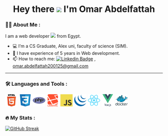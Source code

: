 <h1 align="center"/>
  Hey there
   <img src="https://media.giphy.com/media/hvRJCLFzcasrR4ia7z/giphy.gif" width="30px" >
   I'm Omar Abdelfattah
</h1>



### :man_technologist: About Me :
I am a web developer <img src="https://media.giphy.com/media/WUlplcMpOCEmTGBtBW/giphy.gif" width="30"> from Egypt.
- 💻 I’m a CS Graduate, Alex uni, faculty of science (SIM).
-  📱 I have experience of 5 years in Web development.
- :mailbox: How to reach me: [![Linkedin Badge](https://img.shields.io/badge/-linkedln-blue?style=flat&logo=Linkedin&logoColor=white)](https://www.linkedin.com/in/omarabdelfattah12/) , omar.abdelfattah200125@gmail.com
---


### :hammer_and_wrench: Languages and Tools :
<div>
  <img src="https://github.com/devicons/devicon/blob/master/icons/html5/html5-original-wordmark.svg" title="html5" alt="html5" width="40" height="40"/>
  <img src="https://github.com/devicons/devicon/blob/master/icons/css3/css3-original.svg" title="css3" alt="css3" width="40" height="40"/>
  <img src="https://github.com/devicons/devicon/blob/master/icons/php/php-original.svg" title="php" alt="php" width="40" height="40"/>
  <img src="https://github.com/devicons/devicon/blob/master/icons/laravel/laravel-plain-wordmark.svg" title="laravel" alt="laravel" width="40" height="40"/>
  <img src="https://github.com/devicons/devicon/blob/master/icons/javascript/javascript-original.svg" title="js" alt="js" width="40" height="40"/>
  <img src="https://github.com/devicons/devicon/blob/master/icons/jquery/jquery-original.svg" title="jquery" alt="jquery" width="40" height="40"/>
  <img src="https://github.com/devicons/devicon/blob/master/icons/react/react-original.svg" title="react.js" alt="react.js" width="40" height="40"/>
  <img src="https://raw.githubusercontent.com/devicons/devicon/6910f0503efdd315c8f9b858234310c06e04d9c0/icons/vuejs/vuejs-original-wordmark.svg" title="vue.js" alt="vue.js" width="40" height="40"/>
  <img src="https://raw.githubusercontent.com/devicons/devicon/6910f0503efdd315c8f9b858234310c06e04d9c0/icons/docker/docker-original-wordmark.svg" title="docker" alt="docker" width="40" height="40"/>
  
</div>


### :fire: My Stats :
[![GitHub Streak](http://github-readme-streak-stats.herokuapp.com?user=omarabdelfattah&theme=dark&background=000000)](https://git.io/streak-stats)




